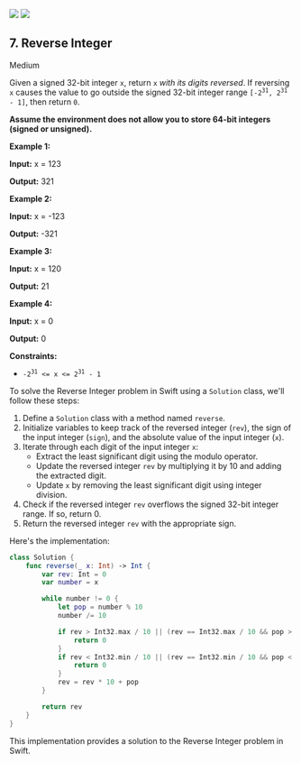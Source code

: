 [![](https://img.shields.io/github/stars/LeetCode-in-Swift/LeetCode-in-Swift?label=Stars&style=flat-square)](https://github.com/LeetCode-in-Swift/LeetCode-in-Swift)
[![](https://img.shields.io/github/forks/LeetCode-in-Swift/LeetCode-in-Swift?label=Fork%20me%20on%20GitHub%20&style=flat-square)](https://github.com/LeetCode-in-Swift/LeetCode-in-Swift/fork)

## 7\. Reverse Integer

Medium

Given a signed 32-bit integer `x`, return `x` _with its digits reversed_. If reversing `x` causes the value to go outside the signed 32-bit integer range <code>[-2<sup>31</sup>, 2<sup>31</sup> - 1]</code>, then return `0`.

**Assume the environment does not allow you to store 64-bit integers (signed or unsigned).**

**Example 1:**

**Input:** x = 123

**Output:** 321 

**Example 2:**

**Input:** x = -123

**Output:** -321 

**Example 3:**

**Input:** x = 120

**Output:** 21 

**Example 4:**

**Input:** x = 0

**Output:** 0 

**Constraints:**

*   <code>-2<sup>31</sup> <= x <= 2<sup>31</sup> - 1</code>

To solve the Reverse Integer problem in Swift using a `Solution` class, we'll follow these steps:

1. Define a `Solution` class with a method named `reverse`.
2. Initialize variables to keep track of the reversed integer (`rev`), the sign of the input integer (`sign`), and the absolute value of the input integer (`x`).
3. Iterate through each digit of the input integer `x`:
   - Extract the least significant digit using the modulo operator.
   - Update the reversed integer `rev` by multiplying it by 10 and adding the extracted digit.
   - Update `x` by removing the least significant digit using integer division.
4. Check if the reversed integer `rev` overflows the signed 32-bit integer range. If so, return 0.
5. Return the reversed integer `rev` with the appropriate sign.

Here's the implementation:

```swift
class Solution {
    func reverse(_ x: Int) -> Int {
        var rev: Int = 0
        var number = x

        while number != 0 {
            let pop = number % 10
            number /= 10

            if rev > Int32.max / 10 || (rev == Int32.max / 10 && pop > 7) {
                return 0
            }
            if rev < Int32.min / 10 || (rev == Int32.min / 10 && pop < -8) {
                return 0
            }
            rev = rev * 10 + pop
        }

        return rev
    }
}
```

This implementation provides a solution to the Reverse Integer problem in Swift.